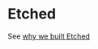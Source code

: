 # Etched

See [why we built Etched](https://etched.id/EtCH4rC2dBTBSYcoUvP5HKCPuLhi1ThVfSw13VZMMmyj)
